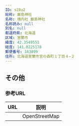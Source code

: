```yaml
---
ID: s28u2
総称: 厳島神社
名称: 境内社 厳島神社
名称読み: null
別名: null
都道府県: 北海道
区域: 室蘭市
緯度: 42.3549551
経度: 141.0225178
郵便番号: 163899
住所: 北海道室蘭市宮の森町１丁目４−２
---
```


## その他

### 参考URL

| URL | 説明          |
| --- | ------------- |
|     | OpenStreetMap |
